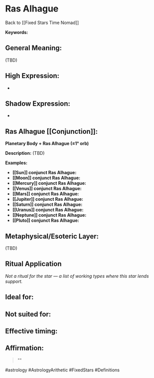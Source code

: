 # Ras Alhague

Back to [[Fixed Stars Time Nomad]]

**Keywords:** 

## General Meaning:
(TBD)

## High Expression:
- 

## Shadow Expression:
- 

## Ras Alhague [[Conjunction]]:

**Planetary Body + Ras Alhague (≤1° orb)**

**Description:**
(TBD)

**Examples:**
- **[[Sun]] conjunct Ras Alhague:** 
- **[[Moon]] conjunct Ras Alhague:** 
- **[[Mercury]] conjunct Ras Alhague:** 
- **[[Venus]] conjunct Ras Alhague:** 
- **[[Mars]] conjunct Ras Alhague:** 
- **[[Jupiter]] conjunct Ras Alhague:** 
- **[[Saturn]] conjunct Ras Alhague:** 
- **[[Uranus]] conjunct Ras Alhague:** 
- **[[Neptune]] conjunct Ras Alhague:** 
- **[[Pluto]] conjunct Ras Alhague:** 

## Metaphysical/Esoteric Layer:
(TBD)

## Ritual Application
*Not a ritual for the star — a list of working types where this star lends support.*

**Ideal for:**
- 
**Not suited for:**
- 
**Effective timing:**
- 

## Affirmation:

> ""

#astrology #AstrologyArithetic #FixedStars #Definitions
